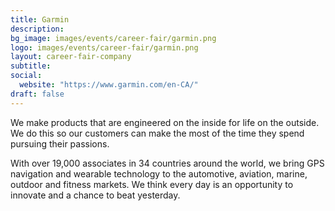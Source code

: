 ```yaml
---
title: Garmin
description:
bg_image: images/events/career-fair/garmin.png
logo: images/events/career-fair/garmin.png
layout: career-fair-company
subtitle:
social:
  website: "https://www.garmin.com/en-CA/"
draft: false
---
```


We make products that are engineered on the inside for life on the outside. We do this so our customers can make the most of the time they spend pursuing their passions.

With over 19,000 associates in 34 countries around the world, we bring GPS navigation and wearable technology to the automotive, aviation, marine, outdoor and fitness markets. We think every day is an opportunity to innovate and a chance to beat yesterday.
